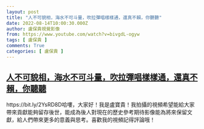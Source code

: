 ```yaml
---
layout: post
title: "人不可貌相，海水不可斗量，吹拉彈唱樣樣通，還真不賴，你聽聽"
date: 2022-08-14T10:00:30.000Z
author: 盧保貴視覺影像
from: https://www.youtube.com/watch?v=bivgdL-ogyw
tags: [ 盧保貴 ]
comments: True
categories: [ 盧保貴 ]
---
```

<!--1660471230000-->
[人不可貌相，海水不可斗量，吹拉彈唱樣樣通，還真不賴，你聽聽](https://www.youtube.com/watch?v=bivgdL-ogyw)
------

<div>
https://bit.ly/2YsRD8D哈嘍，大家好！我是盧寶貴！我拍攝的視頻希望能給大家帶來貢獻能夠留存後世，能成為後人對現在的歷史參考期待影像能為將來保留文獻，給人們帶來更多的意義與思考。喜歡我的視頻記得評論哦！
</div>
